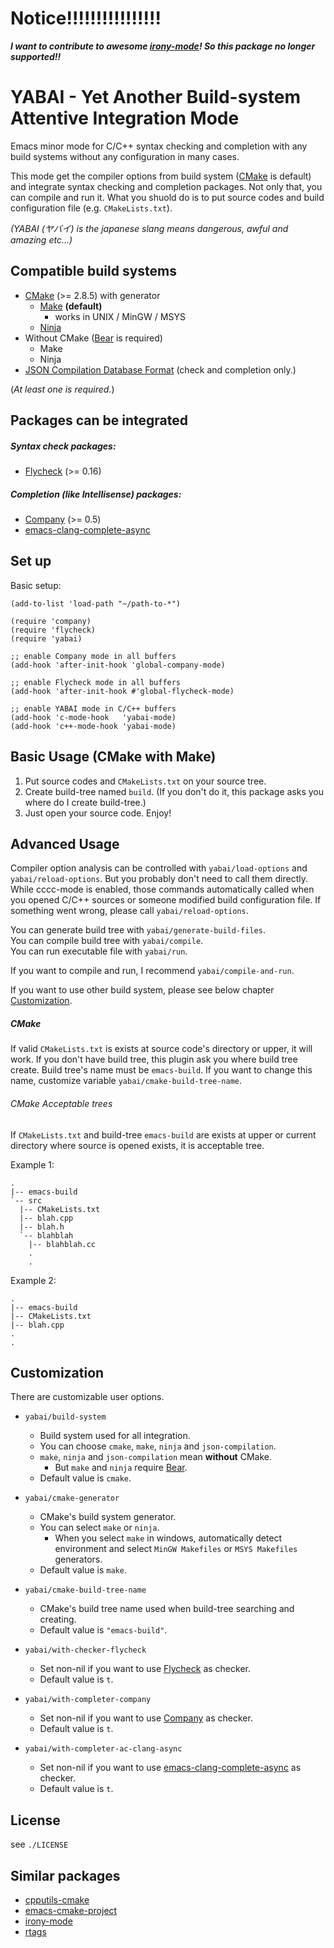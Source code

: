 
Notice!!!!!!!!!!!!!!!!
======================

___I want to contribute to awesome [irony-mode][]! So this package no longer supported!!___

YABAI - Yet Another Build-system Attentive Integration Mode
========================

Emacs minor mode for C/C++ syntax checking and completion with any build systems without any configuration in many cases.

This mode get the compiler options from build system ([CMake][] is default) and
integrate syntax checking and completion packages. Not only that, you can
compile and run it. What you shuold do is to put source codes and build configuration file (e.g. `CMakeLists.txt`).

*(YABAI (ヤバイ) is the japanese slang means dangerous, awful and amazing etc...)*

Compatible build systems
---------------------------------

  - [CMake][] (>= 2.8.5) with generator
    - [Make][GNU Make] **(default)**
	  -  works in UNIX / MinGW / MSYS
	- [Ninja][]
  - Without CMake ([Bear][] is required)
    - Make
	- Ninja
  - [JSON Compilation Database Format][clang-json] (check and completion only.)

(*At least one is required.*)

Packages can be integrated
-------------------------------

##### Syntax check packages:

  - [Flycheck][] (>= 0.16)

##### Completion (like Intellisense) packages:

  - [Company][] (>= 0.5)
  - [emacs-clang-complete-async][]

Set up
------------

Basic setup:

```
(add-to-list 'load-path "~/path-to-*")

(require 'company)
(require 'flycheck)
(require 'yabai)

;; enable Company mode in all buffers
(add-hook 'after-init-hook 'global-company-mode)

;; enable Flycheck mode in all buffers
(add-hook 'after-init-hook #'global-flycheck-mode)

;; enable YABAI mode in C/C++ buffers
(add-hook 'c-mode-hook   'yabai-mode)
(add-hook 'c++-mode-hook 'yabai-mode)
```

Basic Usage (CMake with Make)
-------------

1. Put source codes and `CMakeLists.txt` on your source tree.
2. Create build-tree named `build`. (If you don't do it, this package asks you where do I create build-tree.)
3. Just open your source code. Enjoy!

Advanced Usage
-------------

Compiler option analysis can be controlled with `yabai/load-options` and
`yabai/reload-options`. But you probably don't need to call them directly. While cccc-mode
is enabled, those commands automatically called when you opened C/C++ sources or
someone modified build configuration file. If something went wrong, please call `yabai/reload-options`.

You can generate build tree with `yabai/generate-build-files`.  
You can compile build tree with `yabai/compile`.  
You can run executable file with `yabai/run`.  

If you want to compile and run, I recommend `yabai/compile-and-run`.

If you want to use other build system, please see below chapter [Customization](#customization).

##### CMake

If valid `CMakeLists.txt` is exists at source code's directory or upper, it will work.
If you don't have build tree, this plugin ask you where build tree create. Build tree's name must
be `emacs-build`. If you want to change this name, customize variable `yabai/cmake-build-tree-name`.

###### CMake Acceptable trees

If `CMakeLists.txt` and build-tree `emacs-build` are exists at upper or current directory where source is opened exists,
it is acceptable tree.

Example 1:

```
.
|-- emacs-build
`-- src
  |-- CMakeLists.txt
  |-- blah.cpp
  |-- blah.h
  `-- blahblah
    |-- blahblah.cc
    .
    .
```

Example 2:

```
.
|-- emacs-build
|-- CMakeLists.txt
|-- blah.cpp
.
.
```

Customization
-------------

There are customizable user options.

- `yabai/build-system`
  - Build system used for all integration.
  - You can choose `cmake`, `make`, `ninja` and `json-compilation`.
  - `make`, `ninja` and `json-compilation` mean **without** CMake.
    - But `make` and `ninja` require [Bear][].
  - Default value is `cmake`.

- `yabai/cmake-generator`
  - CMake's build system generator.
  - You can select `make` or `ninja`.
    - When you select `make` in windows, automatically detect environment
	  and select `MinGW Makefiles` or `MSYS Makefiles` generators.
  - Default value is `make`.

- `yabai/cmake-build-tree-name`
  - CMake's build tree name used when build-tree searching and creating.
  - Default value is `"emacs-build"`.

- `yabai/with-checker-flycheck`
  - Set non-nil if you want to use [Flycheck][] as checker.
  - Default value is `t`.

- `yabai/with-completer-company`
  - Set non-nil if you want to use [Company][] as checker.
  - Default value is `t`.

- `yabai/with-completer-ac-clang-async`
  - Set non-nil if you want to use [emacs-clang-complete-async][] as checker.
  - Default value is `t`.

License
-------

see `./LICENSE`

Similar packages
----------------

- [cpputils-cmake][]
- [emacs-cmake-project][]
- [irony-mode][]
- [rtags][]

[Flycheck]: https://github.com/flycheck/flycheck
[Company]: http://company-mode.github.io/
[CMake]: http://www.cmake.org/
[GNU Make]: http://www.gnu.org/software/make/
[Ninja]: http://martine.github.io/ninja/
[Bear]: https://github.com/rizsotto/Bear
[Clang]: http://clang.llvm.org/
[clang-json]: http://clang.llvm.org/docs/JSONCompilationDatabase.html
[emacs-clang-complete-async]: https://github.com/Golevka/emacs-clang-complete-async

[cpputils-cmake]: https://github.com/redguardtoo/cpputils-cmake
[emacs-cmake-project]: https://github.com/alamaison/emacs-cmake-project
[irony-mode]: https://github.com/Sarcasm/irony-mode
[rtags]: https://github.com/Andersbakken/rtags/
